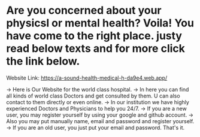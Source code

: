 # Are you concerned about your physicsl or mental health? Voila! You have come to the right place. justy read below texts and for more click the link below.

Website Link: https://a-sound-health-medical-h-da9e4.web.app/

-> Here is Our Website for the world class hospital.
-> In here you can find all kinds of world class Doctors and get consulted by them. U can also contact to them directly or even online.
-> In our institution we have highly experienced Doctors and Physicians to help you 24/7.
-> If you are a new user, you may register yourself by using your google and github account.
-> Also you may put manually name, email and password and register yourself.
-> If you are an old user, you just put your email and password. That's it.
